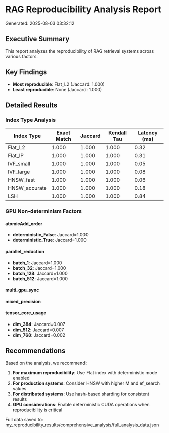 # RAG Reproducibility Analysis Report

Generated: 2025-08-03 03:32:12

## Executive Summary

This report analyzes the reproducibility of RAG retrieval systems across various factors.

## Key Findings

- **Most reproducible**: Flat_L2 (Jaccard: 1.000)
- **Least reproducible**: None (Jaccard: 1.000)

## Detailed Results

### Index Type Analysis

| Index Type | Exact Match | Jaccard | Kendall Tau | Latency (ms) |
|------------|-------------|---------|-------------|-------------|
| Flat_L2 | 1.000 | 1.000 | 1.000 | 0.32 |
| Flat_IP | 1.000 | 1.000 | 1.000 | 0.31 |
| IVF_small | 1.000 | 1.000 | 1.000 | 0.05 |
| IVF_large | 1.000 | 1.000 | 1.000 | 0.08 |
| HNSW_fast | 1.000 | 1.000 | 1.000 | 0.06 |
| HNSW_accurate | 1.000 | 1.000 | 1.000 | 0.18 |
| LSH | 1.000 | 1.000 | 1.000 | 0.84 |

### GPU Non-determinism Factors

#### atomicAdd_order

- **deterministic_False**: Jaccard=1.000
- **deterministic_True**: Jaccard=1.000

#### parallel_reduction

- **batch_1**: Jaccard=1.000
- **batch_32**: Jaccard=1.000
- **batch_128**: Jaccard=1.000
- **batch_512**: Jaccard=1.000

#### multi_gpu_sync


#### mixed_precision


#### tensor_core_usage

- **dim_384**: Jaccard=0.007
- **dim_512**: Jaccard=0.007
- **dim_768**: Jaccard=0.002

## Recommendations

Based on the analysis, we recommend:

1. **For maximum reproducibility**: Use Flat index with deterministic mode enabled
2. **For production systems**: Consider HNSW with higher M and ef_search values
3. **For distributed systems**: Use hash-based sharding for consistent results
4. **GPU considerations**: Enable deterministic CUDA operations when reproducibility is critical


Full data saved to: my_reproducibility_results/comprehensive_analysis/full_analysis_data.json
